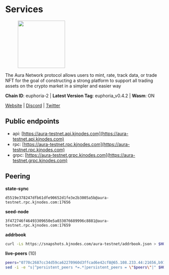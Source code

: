 # Services

<figure><img src="https://raw.githubusercontent.com/kj89/testnet_manuals/main/pingpub/logos/aura.png" width="150" alt=""><figcaption></figcaption></figure>

The Aura Network protocol allows users to mint, rate, track data,  or trade NFT for the goal of constructing a strong platform to  support all trading assets on the crypto market in a simpler and easier way

**Chain ID**: euphoria-2 | **Latest Version Tag**: euphoria_v0.4.2 | **Wasm**: ON

[Website](https://aura.network) | [Discord](https://discord.gg/hpvF5QcWRf) | [Twitter](https://twitter.com/AuraNetworkHQ)


## Public endpoints

* api: [https://aura-testnet.api.kjnodes.com](https://aura-testnet.api.kjnodes.com)
* rpc: [https://aura-testnet.rpc.kjnodes.com](https://aura-testnet.rpc.kjnodes.com)
* grpc: [https://aura-testnet.grpc.kjnodes.com](https://aura-testnet.grpc.kjnodes.com)

## Peering

**state-sync**

```text
d5519e378247dfb61dfe90652d1fe3e2b3005a5b@aura-testnet.rpc.kjnodes.com:17656
```

**seed-node**

```text
3f472746f46493309650e5a033076689996c8881@aura-testnet.rpc.kjnodes.com:17659
```

**addrbook**
```bash
curl -Ls https://snapshots.kjnodes.com/aura-testnet/addrbook.json > $HOME/.aura/config/addrbook.json
```

**live-peers** (10)
```bash
peers="0770c2687cc34d59ca62270960d3ffcad6e42cf8@65.108.233.44:21656,b91ee5c72905bc49beed2720bb882c923c68fbc9@65.108.142.47:21656,2e1407476ad3566eb11ac92ad1df4782c7ba83dd@18.143.61.108:26656,d5519e378247dfb61dfe90652d1fe3e2b3005a5b@65.109.68.190:17656,3d6b07bdb11754c8c8512525dac109d8bdee3857@65.21.53.39:7656,fdcc8f1ca406213d79947c5f38920a085ed90c0f@144.202.72.17:26676,003686d978739de9988cbfcc6e120c2db41f87b5@65.109.30.12:46656,7812205773ac30f3d47200ac2391c79896c60135@54.254.220.113:26656,e874935eee84c8313dbb52ba497aed2d8d1f1245@65.108.237.231:27656,b2394ad608075aa405cdf4ab55e36376d93f7b1d@65.108.206.118:56656"
sed -i -e "s|^persistent_peers *=.*|persistent_peers = \"$peers\"|" $HOME/.aura/config/config.toml
```
